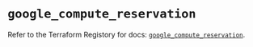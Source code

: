# `google_compute_reservation`

Refer to the Terraform Registory for docs: [`google_compute_reservation`](https://www.terraform.io/docs/providers/google-beta/r/google_compute_reservation).
